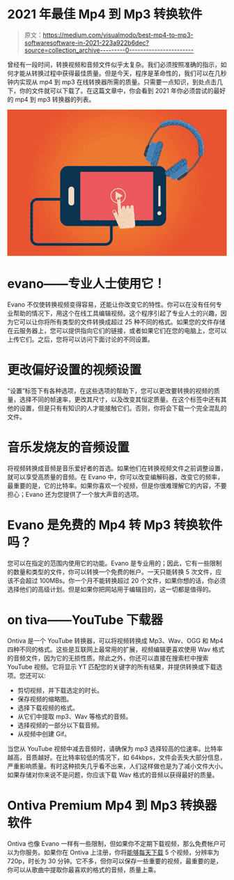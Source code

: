 # 2021 年最佳 Mp4 到 Mp3 转换软件

> 原文：<https://medium.com/visualmodo/best-mp4-to-mp3-softwaresoftware-in-2021-223a922b6dec?source=collection_archive---------0----------------------->

曾经有一段时间，转换视频和音频文件似乎太复杂。我们必须按照准确的指示，如何才能从转换过程中获得最佳质量。但是今天，程序是革命性的，我们可以在几秒钟内实现从 mp4 到 mp3 在线转换器所需的质量。只需要一点知识，到处点击几下，你的文件就可以下载了。在这篇文章中，你会看到 2021 年你必须尝试的最好的 mp4 到 mp3 转换器的列表。

![](img/29666b3f43acb8806d18fca4ecfbe102.png)

# evano——专业人士使用它！

Evano 不仅使转换视频变得容易，还能让你改变它的特性。你可以在没有任何专业帮助的情况下，用这个在线工具编辑视频。这个程序引起了专业人士的兴趣，因为它可以让你将所有类型的文件转换成超过 25 种不同的格式。如果您的文件存储在云服务器上，您可以提供指向它们的链接，或者如果它们在您的电脑上，您可以上传它们。之后，您将可以访问下面讨论的不同设置。

# 更改偏好设置的视频设置

“设置”标签下有各种选项，在这些选项的帮助下，您可以更改要转换的视频的质量，选择不同的帧速率，更改其尺寸，以及改变其恒定质量。在这个标签中还有其他的设置，但是只有有知识的人才能接触它们。否则，你将会下载一个完全混乱的文件。

# 音乐发烧友的音频设置

将视频转换成音频是音乐爱好者的首选。如果他们在转换视频文件之前调整设置，就可以享受高质量的音频。在 Evano 中，你可以改变编解码器，改变它的频率，最重要的是，它的比特率。如果你喜欢一个视频，但是你很难理解它的内容，不要担心；Evano 还为您提供了一个放大声音的选项。

# Evano 是免费的 Mp4 转 Mp3 转换软件吗？

您可以在指定的范围内使用它的功能。Evano 是专业用的；因此，它有一些限制的数量和类型的文件，你可以转换一个免费的帐户。一天只能转换 5 次文件，应该不会超过 100MBs。你一个月不能转换超过 20 个文件，如果你想的话，你必须选择他们的高级计划。但是如果你把网站用于编辑目的，这一切都是值得的。

# on tiva——YouTube 下载器

Ontiva 是一个 YouTube 转换器，可以将视频转换成 Mp3、Wav、OGG 和 Mp4 四种不同的格式。这些是互联网上最常用的扩展，视频编辑更喜欢使用 Wav 格式的音频文件，因为它的无损性质。除此之外，你还可以直接在搜索栏中搜索 YouTube 视频。它将显示 YT 匹配您的关键字的所有结果，并提供转换或下载选项。您还可以:

*   剪切视频，并下载选定的时长。
*   保存视频的缩略图。
*   选择下载视频的格式。
*   从它们中提取 mp3、Wav 等格式的音频。
*   选择视频的一部分以下载音频。
*   从视频中创建 Gif。

当您从 YouTube 视频中减去音频时，请确保为 mp3 选择较高的位速率。比特率越高，音质越好。在比特率较低的情况下，如 64kbps，文件会丢失大部分信息，严重影响质量。有时这种损失几乎看不出来，人们这样做也是为了减小文件大小。如果存储对你来说不是问题，你应该下载 Wav 格式的音频以获得最好的质量。

# Ontiva Premium Mp4 到 Mp3 转换器软件

Ontiva 也像 Evano 一样有一些限制，但如果你不定期下载视频，那么免费帐户可以为你服务。如果你在 Ontiva 上注册，你将[能够每天下载](https://visualmodo.com/how-to-download-wordpress/) 5 个视频，分辨率为 720p，时长为 30 分钟。它不多，但你可以保存一些重要的视频，最重要的是，你可以从歌曲中提取你最喜欢的格式的音频，质量上乘。
